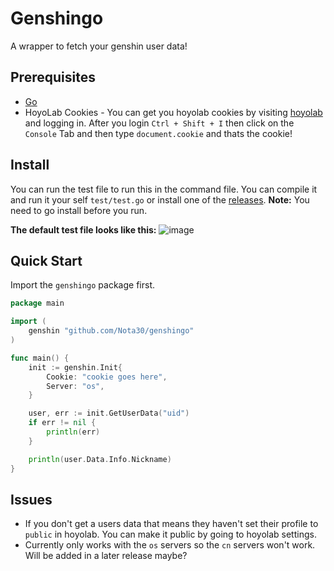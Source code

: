 # Genshingo

A wrapper to fetch your genshin user data!

## Prerequisites
- [Go](https://go.dev/)
- HoyoLab Cookies - You can get you hoyolab cookies by visiting [hoyolab](https://www.hoyolab.com/) and logging in. After you login `Ctrl + Shift + I` then click on the `Console` Tab and then type `document.cookie` and thats the cookie!

## Install
You can run the test file to run this in the command file. You can compile it and run it your self `test/test.go` or install one of the [releases](https://github.com/Nota30/genshingo/releases). **Note:** You need to go install before you run.

**The default test file looks like this:**
![image](https://user-images.githubusercontent.com/60175653/234162511-998ccaa0-187f-46ba-bfa2-1683814f2a87.png)

 
## Quick Start
Import the `genshingo` package first.
```go
package main

import (
	genshin "github.com/Nota30/genshingo"
)

func main() {
	init := genshin.Init{
		Cookie: "cookie goes here",
		Server: "os",
	}

	user, err := init.GetUserData("uid")
	if err != nil {
		println(err)
	}

	println(user.Data.Info.Nickname)
}
```

## Issues
- If you don't get a users data that means they haven't set their profile to `public` in hoyolab. You can make it public by going to hoyolab settings.
- Currently only works with the `os` servers so the `cn` servers won't work. Will be added in a later release maybe?
